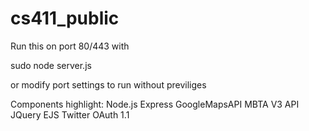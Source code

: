 # cs411_public

Run this on port 80/443 with

sudo node server.js

or modify port settings to run without previliges

Components highlight:
Node.js
Express
GoogleMapsAPI
MBTA V3 API
JQuery
EJS
Twitter OAuth 1.1
